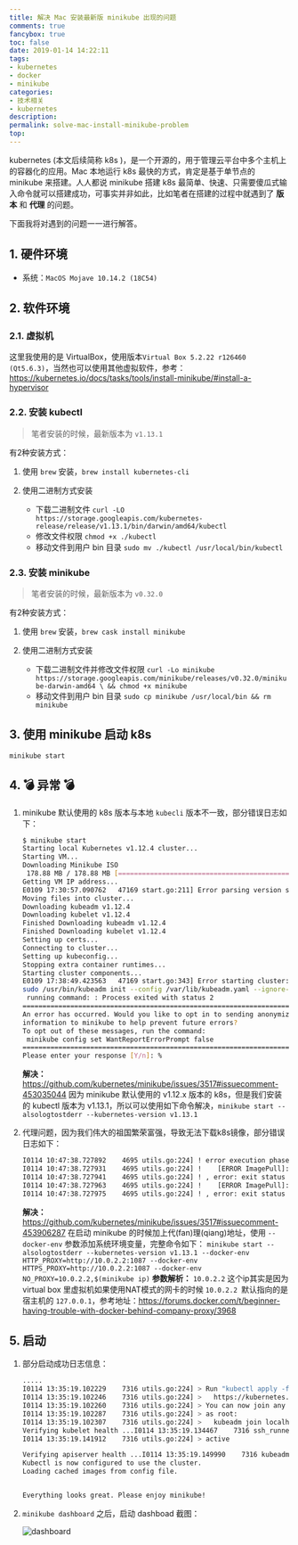 ```yaml
---
title: 解决 Mac 安装最新版 minikube 出现的问题
comments: true
fancybox: true
toc: false
date: 2019-01-14 14:22:11
tags: 
- kubernetes
- docker
- minikube
categories:
- 技术相关
- kubernetes
description:
permalink: solve-mac-install-minikube-problem
top:
---
```

kubernetes (本文后续简称 k8s )，是一个开源的，用于管理云平台中多个主机上的容器化的应用。Mac 本地运行 k8s 最快的方式，肯定是基于单节点的 minikube 来搭建。人人都说 minikube 搭建 k8s 最简单、快速、只需要傻瓜式输入命令就可以搭建成功，可事实并非如此，比如笔者在搭建的过程中就遇到了 **版本** 和 **代理** 的问题。

下面我将对遇到的问题一一进行解答。

<!--more-->

## 1. 硬件环境

- 系统：`MacOS Mojave 10.14.2 (18C54)`

## 2. 软件环境

### 2.1. 虚拟机

这里我使用的是 VirtualBox，使用版本`Virtual Box 5.2.22 r126460 (Qt5.6.3)`，当然也可以使用其他虚拟软件，参考：https://kubernetes.io/docs/tasks/tools/install-minikube/#install-a-hypervisor

### 2.2. 安装 kubectl

> 笔者安装的时候，最新版本为 `v1.13.1` 

有2种安装方式：

1. 使用 `brew` 安装，`brew install kubernetes-cli`

2. 使用二进制方式安装

   - 下载二进制文件
     `curl -LO https://storage.googleapis.com/kubernetes-release/release/v1.13.1/bin/darwin/amd64/kubectl`
   - 修改文件权限
     `chmod +x ./kubectl`
   - 移动文件到用户 bin 目录
     `sudo mv ./kubectl /usr/local/bin/kubectl`

### 2.3. 安装 minikube

> 笔者安装的时候，最新版本为 `v0.32.0`

有2种安装方式：

1. 使用 `brew` 安装，`brew cask install minikube`

2. 使用二进制方式安装

   - 下载二进制文件并修改文件权限
      `curl -Lo minikube https://storage.googleapis.com/minikube/releases/v0.32.0/minikube-darwin-amd64 \ && chmod +x minikube` 
   - 移动文件到用户 bin 目录
      `sudo cp minikube /usr/local/bin && rm minikube`

## 3. 使用 minikube 启动 k8s

`minikube start`

## 4. 💣 异常 💣

1. minikube 默认使用的 k8s 版本与本地 `kubecli` 版本不一致，部分错误日志如下：

   ```bash
   $ minikube start
   Starting local Kubernetes v1.12.4 cluster...
   Starting VM...
   Downloading Minikube ISO
    178.88 MB / 178.88 MB [============================================] 100.00% 0s
   Getting VM IP address...
   E0109 17:30:57.090762   47169 start.go:211] Error parsing version semver:  Version string empty
   Moving files into cluster...
   Downloading kubeadm v1.12.4
   Downloading kubelet v1.12.4
   Finished Downloading kubeadm v1.12.4
   Finished Downloading kubelet v1.12.4
   Setting up certs...
   Connecting to cluster...
   Setting up kubeconfig...
   Stopping extra container runtimes...
   Starting cluster components...
   E0109 17:38:49.423563   47169 start.go:343] Error starting cluster:  kubeadm init error
   sudo /usr/bin/kubeadm init --config /var/lib/kubeadm.yaml --ignore-preflight-errors=DirAvailable--etc-kubernetes-manifests --ignore-preflight-errors=DirAvailable--data-minikube --ignore-preflight-errors=Port-10250 --ignore-preflight-errors=FileAvailable--etc-kubernetes-manifests-kube-scheduler.yaml --ignore-preflight-errors=FileAvailable--etc-kubernetes-manifests-kube-apiserver.yaml --ignore-preflight-errors=FileAvailable--etc-kubernetes-manifests-kube-controller-manager.yaml --ignore-preflight-errors=FileAvailable--etc-kubernetes-manifests-etcd.yaml --ignore-preflight-errors=Swap --ignore-preflight-errors=CRI
    running command: : Process exited with status 2
   ================================================================================
   An error has occurred. Would you like to opt in to sending anonymized crash
   information to minikube to help prevent future errors?
   To opt out of these messages, run the command:
   	minikube config set WantReportErrorPrompt false
   ================================================================================
   Please enter your response [Y/n]: %
   ```

   **解决：**
   https://github.com/kubernetes/minikube/issues/3517#issuecomment-453035044
   因为 minikube 默认使用的 v1.12.x 版本的 k8s，但是我们安装的 kubectl 版本为 v1.13.1，所以可以使用如下命令解决，`minikube start --alsologtostderr --kubernetes-version v1.13.1`

2. 代理问题，因为我们伟大的祖国繁荣富强，导致无法下载k8s镜像，部分错误日志如下：

   ```bash
   I0114 10:47:38.727892    4695 utils.go:224] ! error execution phase preflight: [preflight] Some fatal errors occurred:
   I0114 10:47:38.727931    4695 utils.go:224] ! 	[ERROR ImagePull]: failed to pull image k8s.gcr.io/kube-apiserver:v1.13.1: output: Error response from daemon: Get https://k8s.gcr.io/v2/: proxyconnect tcp: dial tcp :80: connect: connection refused
   I0114 10:47:38.727941    4695 utils.go:224] ! , error: exit status 1
   I0114 10:47:38.727963    4695 utils.go:224] ! 	[ERROR ImagePull]: failed to pull image k8s.gcr.io/kube-controller-manager:v1.13.1: output: Error response from daemon: Get https://k8s.gcr.io/v2/: proxyconnect tcp: dial tcp :80: connect: connection refused
   I0114 10:47:38.727975    4695 utils.go:224] ! , error: exit status 1
   ```

   **解决：**
   https://github.com/kubernetes/minikube/issues/3517#issuecomment-453906287
   在启动 minikube 的时候加上代(fan)理(qiang)地址，使用 `--docker-env` 参数添加系统环境变量，完整命令如下：
   `minikube start --alsologtostderr --kubernetes-version v1.13.1 --docker-env HTTP_PROXY=http://10.0.2.2:1087 --docker-env HTTPS_PROXY=http://10.0.2.2:1087 --docker-env NO_PROXY=10.0.2.2,$(minikube ip)`
   **参数解析：**
   `10.0.2.2` 这个ip其实是因为 virtual box 里虚拟机如果使用NAT模式的网卡的时候 `10.0.2.2 `默认指向的是宿主机的 `127.0.0.1`，参考地址：https://forums.docker.com/t/beginner-having-trouble-with-docker-behind-company-proxy/3968

## 5. 启动

1. 部分启动成功日志信息：

   ```bash
   .....
   I0114 13:35:19.102229    7316 utils.go:224] > Run "kubectl apply -f [podnetwork].yaml" with one of the options listed at:
   I0114 13:35:19.102246    7316 utils.go:224] >   https://kubernetes.io/docs/concepts/cluster-administration/addons/
   I0114 13:35:19.102260    7316 utils.go:224] > You can now join any number of machines by running the following on each node
   I0114 13:35:19.102287    7316 utils.go:224] > as root:
   I0114 13:35:19.102307    7316 utils.go:224] >   kubeadm join localhost:8443 --token agf5vb.45h4fw6jqy7o2yff --discovery-token-ca-cert-hash sha256:c60ce3456d2ac3225edc119d1792d1b6c20b40b03cf0812ddf8d2fc867f21bf3
   Verifying kubelet health ...I0114 13:35:19.134467    7316 ssh_runner.go:137] Run with output: sudo systemctl is-active kubelet
   I0114 13:35:19.141912    7316 utils.go:224] > active
   
   Verifying apiserver health ...I0114 13:35:19.149990    7316 kubeadm.go:99] https://192.168.99.101:8443/healthz response: <nil> &{Status:200 OK StatusCode:200 Proto:HTTP/1.1 ProtoMajor:1 ProtoMinor:1 Header:map[Date:[Mon, 14 Jan 2019 05:35:19 GMT] Content-Length:[2] Content-Type:[text/plain; charset=utf-8]] Body:0xc0004b9d00 ContentLength:2 TransferEncoding:[] Close:false Uncompressed:false Trailer:map[] Request:0xc0002da500 TLS:0xc000354000}
   Kubectl is now configured to use the cluster.
   Loading cached images from config file.
   
   
   Everything looks great. Please enjoy minikube!
   ```

2. `minikube dashboard` 之后，启动 dashboad 截图：

   ![dashboard](http://static.xkcoding.com/blog/solve-mac-install-minikube-problem/image-minikube-dashboard.png)